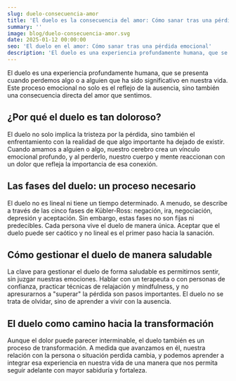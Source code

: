```yaml
---
slug: duelo-consecuencia-amor
title: 'El duelo es la consecuencia del amor: Cómo sanar tras una pérdida emocional'
summary: ''
image: blog/duelo-consecuencia-amor.svg
date: 2025-01-12 00:00:00
seo: 'El duelo en el amor: Cómo sanar tras una pérdida emocional'
description: 'El duelo es una experiencia profundamente humana, que se presenta cuando perdemos algo o a alguien que ha sido significativo en nuestra vida. Este…'
---
```


El duelo es una experiencia profundamente humana, que se presenta cuando perdemos algo o a alguien que ha sido significativo en nuestra vida. Este proceso emocional no solo es el reflejo de la ausencia, sino también una consecuencia directa del amor que sentimos.

## ¿Por qué el duelo es tan doloroso?

El duelo no solo implica la tristeza por la pérdida, sino también el enfrentamiento con la realidad de que algo importante ha dejado de existir. Cuando amamos a alguien o algo, nuestro cerebro crea un vínculo emocional profundo, y al perderlo, nuestro cuerpo y mente reaccionan con un dolor que refleja la importancia de esa conexión.

## Las fases del duelo: un proceso necesario

El duelo no es lineal ni tiene un tiempo determinado. A menudo, se describe a través de las cinco fases de Kübler-Ross: negación, ira, negociación, depresión y aceptación. Sin embargo, estas fases no son fijas ni predecibles. Cada persona vive el duelo de manera única. Aceptar que el duelo puede ser caótico y no lineal es el primer paso hacia la sanación.

## Cómo gestionar el duelo de manera saludable

La clave para gestionar el duelo de forma saludable es permitirnos sentir, sin juzgar nuestras emociones. Hablar con un terapeuta o con personas de confianza, practicar técnicas de relajación y mindfulness, y no apresurarnos a "superar" la pérdida son pasos importantes. El duelo no se trata de olvidar, sino de aprender a vivir con la ausencia.

## El duelo como camino hacia la transformación

Aunque el dolor puede parecer interminable, el duelo también es un proceso de transformación. A medida que avanzamos en él, nuestra relación con la persona o situación perdida cambia, y podemos aprender a integrar esa experiencia en nuestra vida de una manera que nos permita seguir adelante con mayor sabiduría y fortaleza.
